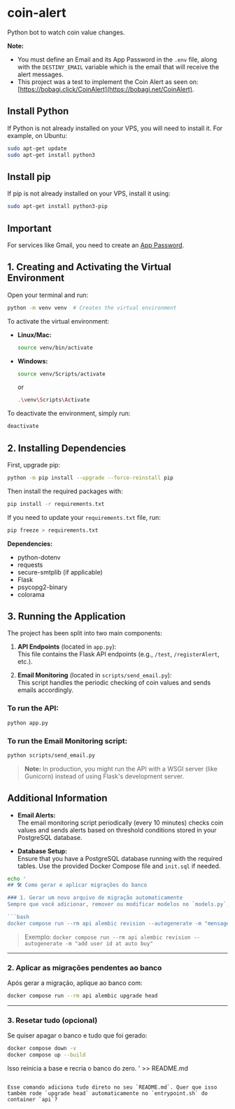 # coin-alert

Python bot to watch coin value changes.

**Note:**  
- You must define an Email and its App Password in the `.env` file, along with the `DESTINY_EMAIL` variable which is the email that will receive the alert messages.
- This project was a test to implement the Coin Alert as seen on: [https://bobagi.click/CoinAlert](https://bobagi.net/CoinAlert).

## Install Python

If Python is not already installed on your VPS, you will need to install it. For example, on Ubuntu:

```bash
sudo apt-get update
sudo apt-get install python3
```

## Install pip

If pip is not already installed on your VPS, install it using:

```bash
sudo apt-get install python3-pip
```

## Important

For services like Gmail, you need to create an [App Password](https://myaccount.google.com/apppasswords).

## 1. Creating and Activating the Virtual Environment

Open your terminal and run:

```bash
python -m venv venv  # Creates the virtual environment
```

To activate the virtual environment:

- **Linux/Mac:**

    ```bash
    source venv/bin/activate
    ```

- **Windows:**

    ```bash
    source venv/Scripts/activate
    ```
    or
    ```bash
    .\venv\Scripts\Activate
    ```

To deactivate the environment, simply run:

```bash
deactivate
```

## 2. Installing Dependencies

First, upgrade pip:

```bash
python -m pip install --upgrade --force-reinstall pip
```

Then install the required packages with:

```bash
pip install -r requirements.txt
```

If you need to update your `requirements.txt` file, run:

```bash
pip freeze > requirements.txt
```

**Dependencies:**
- python-dotenv
- requests
- secure-smtplib (if applicable)
- Flask
- psycopg2-binary
- colorama

## 3. Running the Application

The project has been split into two main components:

1. **API Endpoints** (located in `app.py`):  
   This file contains the Flask API endpoints (e.g., `/test`, `/registerAlert`, etc.).

2. **Email Monitoring** (located in `scripts/send_email.py`):  
   This script handles the periodic checking of coin values and sends emails accordingly.

### To run the API:

```bash
python app.py
```

### To run the Email Monitoring script:

```bash
python scripts/send_email.py
```

> **Note:** In production, you might run the API with a WSGI server (like Gunicorn) instead of using Flask's development server.

## Additional Information

- **Email Alerts:**  
  The email monitoring script periodically (every 10 minutes) checks coin values and sends alerts based on threshold conditions stored in your PostgreSQL database.

- **Database Setup:**  
  Ensure that you have a PostgreSQL database running with the required tables. Use the provided Docker Compose file and `init.sql` if needed.





```bash
echo '
## 🛠 Como gerar e aplicar migrações do banco

### 1. Gerar um novo arquivo de migração automaticamente
Sempre que você adicionar, remover ou modificar modelos no `models.py`, gere uma nova migração com:

```bash
docker compose run --rm api alembic revision --autogenerate -m "mensagem_descrevendo_a_migracao"
```

> Exemplo:
> `docker compose run --rm api alembic revision --autogenerate -m "add user id at auto buy"`

---

### 2. Aplicar as migrações pendentes ao banco
Após gerar a migração, aplique ao banco com:

```bash
docker compose run --rm api alembic upgrade head
```

---

### 3. Resetar tudo (opcional)
Se quiser apagar o banco e tudo que foi gerado:

```bash
docker compose down -v
docker compose up --build
```
Isso reinicia a base e recria o banco do zero.
' >> README.md
```

Esse comando adiciona tudo direto no seu `README.md`. Quer que isso também rode `upgrade head` automaticamente no `entrypoint.sh` do container `api`?